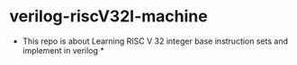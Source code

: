# verilog-riscV32I-machine


* This repo is about Learning  RISC V 32 integer base instruction sets and implement in verilog *
